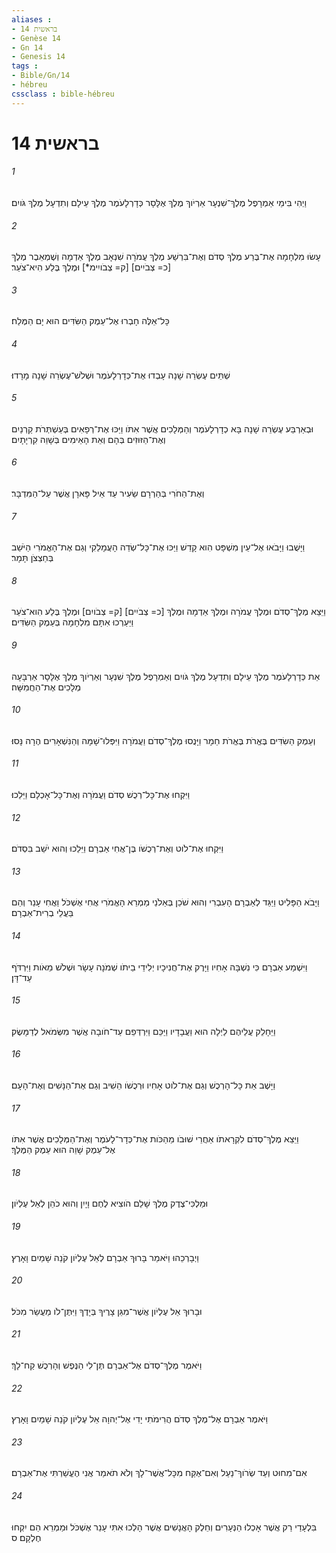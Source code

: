```yaml
---
aliases : 
- בראשית 14
- Genèse 14
- Gn 14
- Genesis 14
tags : 
- Bible/Gn/14
- hébreu
cssclass : bible-hébreu
---
```


# בראשית 14

###### 1
וַיְהִי בִּימֵי אַמְרָפֶל מֶלֶךְ־שִׁנְעָר אַרְיֹוךְ מֶלֶךְ אֶלָּסָר כְּדָרְלָעֹמֶר מֶלֶךְ עֵילָם וְתִדְעָל מֶלֶךְ גֹּויִם׃
###### 2
עָשׂוּ מִלְחָמָה אֶת־בֶּרַע מֶלֶךְ סְדֹם וְאֶת־בִּרְשַׁע מֶלֶךְ עֲמֹרָה שִׁנְאָב מֶלֶךְ אַדְמָה וְשֶׁמְאֵבֶר מֶלֶךְ [כ= צְבֹיִים] [ק= צְבֹויִימ*] וּמֶלֶךְ בֶּלַע הִיא־צֹעַר׃
###### 3
כָּל־אֵלֶּה חָבְרוּ אֶל־עֵמֶק הַשִּׂדִּים הוּא יָם הַמֶּלַח׃
###### 4
שְׁתֵּים עֶשְׂרֵה שָׁנָה עָבְדוּ אֶת־כְּדָרְלָעֹמֶר וּשְׁלֹשׁ־עֶשְׂרֵה שָׁנָה מָרָדוּ׃
###### 5
וּבְאַרְבַּע עֶשְׂרֵה שָׁנָה בָּא כְדָרְלָעֹמֶר וְהַמְּלָכִים אֲשֶׁר אִתֹּו וַיַּכּוּ אֶת־רְפָאִים בְּעַשְׁתְּרֹת קַרְנַיִם וְאֶת־הַזּוּזִים בְּהָם וְאֵת הָאֵימִים בְּשָׁוֵה קִרְיָתָיִם׃
###### 6
וְאֶת־הַחֹרִי בְּהַרְרָם שֵׂעִיר עַד אֵיל פָּארָן אֲשֶׁר עַל־הַמִּדְבָּר׃
###### 7
וַיָּשֻׁבוּ וַיָּבֹאוּ אֶל־עֵין מִשְׁפָּט הִוא קָדֵשׁ וַיַּכּוּ אֶת־כָּל־שְׂדֵה הָעֲמָלֵקִי וְגַם אֶת־הָאֱמֹרִי הַיֹּשֵׁב בְּחַצְצֹן תָּמָר׃
###### 8
וַיֵּצֵא מֶלֶךְ־סְדֹם וּמֶלֶךְ עֲמֹרָה וּמֶלֶךְ אַדְמָה וּמֶלֶךְ [כ= צְבֹיִים] [ק= צְבֹויִם] וּמֶלֶךְ בֶּלַע הִוא־צֹעַר וַיַּעַרְכוּ אִתָּם מִלְחָמָה בְּעֵמֶק הַשִּׂדִּים׃
###### 9
אֵת כְּדָרְלָעֹמֶר מֶלֶךְ עֵילָם וְתִדְעָל מֶלֶךְ גֹּויִם וְאַמְרָפֶל מֶלֶךְ שִׁנְעָר וְאַרְיֹוךְ מֶלֶךְ אֶלָּסָר אַרְבָּעָה מְלָכִים אֶת־הַחֲמִשָּׁה׃
###### 10
וְעֵמֶק הַשִׂדִּים בֶּאֱרֹת בֶּאֱרֹת חֵמָר וַיָּנֻסוּ מֶלֶךְ־סְדֹם וַעֲמֹרָה וַיִּפְּלוּ־שָׁמָּה וְהַנִּשְׁאָרִים הֶרָה נָּסוּ׃
###### 11
וַיִּקְחוּ אֶת־כָּל־רְכֻשׁ סְדֹם וַעֲמֹרָה וְאֶת־כָּל־אָכְלָם וַיֵּלֵכוּ׃
###### 12
וַיִּקְחוּ אֶת־לֹוט וְאֶת־רְכֻשֹׁו בֶּן־אֲחִי אַבְרָם וַיֵּלֵכוּ וְהוּא יֹשֵׁב בִּסְדֹם׃
###### 13
וַיָּבֹא הַפָּלִיט וַיַּגֵּד לְאַבְרָם הָעִבְרִי וְהוּא שֹׁכֵן בְּאֵלֹנֵי מַמְרֵא הָאֱמֹרִי אֲחִי אֶשְׁכֹּל וַאֲחִי עָנֵר וְהֵם בַּעֲלֵי בְרִית־אַבְרָם׃
###### 14
וַיִּשְׁמַע אַבְרָם כִּי נִשְׁבָּה אָחִיו וַיָּרֶק אֶת־חֲנִיכָיו יְלִידֵי בֵיתֹו שְׁמֹנָה עָשָׂר וּשְׁלֹשׁ מֵאֹות וַיִּרְדֹּף עַד־דָּן׃
###### 15
וַיֵּחָלֵק עֲלֵיהֶם לַיְלָה הוּא וַעֲבָדָיו וַיַּכֵּם וַיִּרְדְּפֵם עַד־חֹובָה אֲשֶׁר מִשְּׂמֹאל לְדַמָּשֶׂק׃
###### 16
וַיָּשֶׁב אֵת כָּל־הָרְכֻשׁ וְגַם אֶת־לֹוט אָחִיו וּרְכֻשֹׁו הֵשִׁיב וְגַם אֶת־הַנָּשִׁים וְאֶת־הָעָם׃
###### 17
וַיֵּצֵא מֶלֶךְ־סְדֹם לִקְרָאתֹו אַחֲרֵי שׁוּבֹו מֵהַכֹּות אֶת־כְּדָר־לָעֹמֶר וְאֶת־הַמְּלָכִים אֲשֶׁר אִתֹּו אֶל־עֵמֶק שָׁוֵה הוּא עֵמֶק הַמֶּלֶךְ׃
###### 18
וּמַלְכִּי־צֶדֶק מֶלֶךְ שָׁלֵם הֹוצִיא לֶחֶם וָיָיִן וְהוּא כֹהֵן לְאֵל עֶלְיֹון׃
###### 19
וַיְבָרְכֵהוּ וַיֹּאמַר בָּרוּךְ אַבְרָם לְאֵל עֶלְיֹון קֹנֵה שָׁמַיִם וָאָרֶץ׃
###### 20
וּבָרוּךְ אֵל עֶלְיֹון אֲשֶׁר־מִגֵּן צָרֶיךָ בְּיָדֶךָ וַיִּתֶּן־לֹו מַעֲשֵׂר מִכֹּל׃
###### 21
וַיֹּאמֶר מֶלֶךְ־סְדֹם אֶל־אַבְרָם תֶּן־לִי הַנֶּפֶשׁ וְהָרְכֻשׁ קַח־לָךְ׃
###### 22
וַיֹּאמֶר אַבְרָם אֶל־מֶלֶךְ סְדֹם הֲרִימֹתִי יָדִי אֶל־יְהוָה אֵל עֶלְיֹון קֹנֵה שָׁמַיִם וָאָרֶץ׃
###### 23
אִם־מִחוּט וְעַד שְׂרֹוךְ־נַעַל וְאִם־אֶקַּח מִכָּל־אֲשֶׁר־לָךְ וְלֹא תֹאמַר אֲנִי הֶעֱשַׁרְתִּי אֶת־אַבְרָם׃
###### 24
בִּלְעָדַי רַק אֲשֶׁר אָכְלוּ הַנְּעָרִים וְחֵלֶק הָאֲנָשִׁים אֲשֶׁר הָלְכוּ אִתִּי עָנֵר אֶשְׁכֹּל וּמַמְרֵא הֵם יִקְחוּ חֶלְקָם׃ ס
